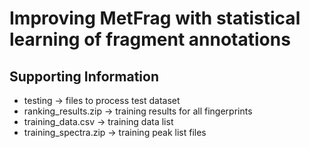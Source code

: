 # Improving MetFrag with statistical learning of fragment annotations
## Supporting Information

- testing -> files to process test dataset 
- ranking_results.zip -> training results for all fingerprints 
- training_data.csv -> training data list
- training_spectra.zip -> training peak list files
